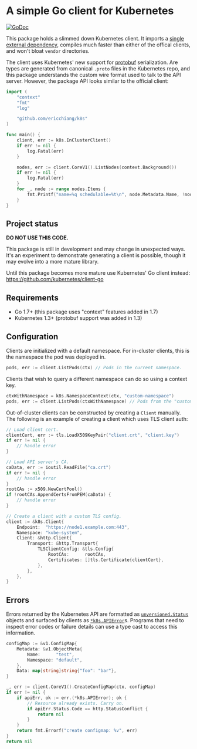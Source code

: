 # A simple Go client for Kubernetes

[![GoDoc](https://godoc.org/github.com/ericchiang/k8s?status.svg)](https://godoc.org/github.com/ericchiang/k8s)

This package holds a slimmed down Kubernetes client. It imports a [single external dependency][gogo-proto], compiles much faster than either of the offical clients, and won't bloat `vendor` directories.

The client uses Kubernetes' new support for [protobuf][protobuf] serialization. Are types are generated from canonical `.proto` files in the Kubernetes repo, and this package understands the custom wire format used to talk to the API server. However, the package API looks similar to the official client:

```go
import (
    "context"
    "fmt"
    "log"

    "github.com/ericchiang/k8s"
)

func main() {
    client, err := k8s.InClusterClient()
    if err != nil {
        log.Fatal(err)
    }

    nodes, err := client.CoreV1().ListNodes(context.Background())
    if err != nil {
        log.Fatal(err)
    }
    for _, node := range nodes.Items {
        fmt.Printf("name=%q schedulable=%t\n", node.Metadata.Name, !node.Spec.Unschedulable)
    }
}
```

## Project status

__DO NOT USE THIS CODE.__

This package is still in development and may change in unexpected ways. It's an experiment to demonstrate generating a client is possible, though it may evolve into a more mature library.

Until this package becomes more mature use Kubernetes' Go client instead: https://github.com/kubernetes/client-go

## Requirements

* Go 1.7+ (this package uses "context" features added in 1.7)
* Kubernetes 1.3+ (protobuf support was added in 1.3)

## Configuration

Clients are initialized with a default namespace. For in-cluster clients, this is the namespace the pod was deployed in.

```go
pods, err := client.ListPods(ctx) // Pods in the current namespace.
```

Clients that wish to query a different namespace can do so using a context key.

```go
ctxWithNamespace = k8s.NamespaceContext(ctx, "custom-namespace")
pods, err := client.ListPods(ctxWithNamespace) // Pods from the "custom-namespace"
```

Out-of-cluster clients can be constructed by creating a `Client` manually. The following is an example of creating a client which uses TLS client auth:

```go
// Load client cert.
clientCert, err := tls.LoadX509KeyPair("client.crt", "client.key")
if err != nil {
    // handle error
}

// Load API server's CA.
caData, err := ioutil.ReadFile("ca.crt")
if err != nil {
    // handle error
}
rootCAs := x509.NewCertPool()
if !rootCAs.AppendCertsFromPEM(caData) {
    // handle error
}

// Create a client with a custom TLS config.
client := &k8s.Client{
    Endpoint:  "https://node1.example.com:443",
    Namespace: "kube-system",
    Client: &http.Client{
        Transport: &http.Transport{
            TLSClientConfig: &tls.Config{
                RootCAs:      rootCAs,
                Certificates: []tls.Certificate{clientCert},
            },
        },
    },
}
```

## Errors

Errors returned by the Kubernetes API are formatted as [`unversioned.Status`][unversioned-status] objects and surfaced by clients as [`*k8s.APIError`][k8s-error]s. Programs that need to inspect error codes or failure details can use a type cast to access this information.

```go
configMap := &v1.ConfigMap{
    Metadata: &v1.ObjectMeta{
        Name:      "test",
        Namespace: "default",
    },
    Data: map[string]string{"foo": "bar"},
}

_, err := client.CoreV1().CreateConfigMap(ctx, configMap)
if err != nil {
    if apiErr, ok := err.(*k8s.APIError); ok {
        // Resource already exists. Carry on.
        if apiErr.Status.Code == http.StatusConflict {
            return nil
        }
    }
    return fmt.Errorf("create configmap: %v", err)
}
return nil
```

[gogo-proto]: https://godoc.org/github.com/gogo/protobuf/proto
[protobuf]: https://developers.google.com/protocol-buffers/
[unversioned-status]: https://godoc.org/github.com/ericchiang/k8s/api/unversioned#Status
[k8s-error]: https://godoc.org/github.com/ericchiang/k8s#APIError
